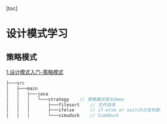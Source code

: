 [toc]

# 设计模式学习
## 策略模式

[1.设计模式入门-策略模式](https://github.com/neilz753/DesignPatterns/blob/master/src/main/java/strategy/1.设计模式入门-策略模式.md)

```java
├───src
│   ├───main
│   │   ├───java
│   │   │   └───strategy	// 策略模式相关demo
│   │   │       ├───filesort	// 文件排序
│   │   │       ├───ifelse		// if-else or switch分支判断
│   │   │       └───simuduck	// SimUDuck
```



